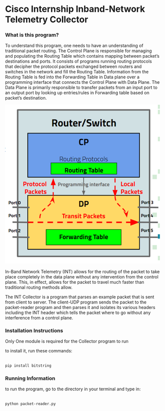 # Cisco Internship Inband-Network Telemetry Collector

### What is this program?

To understand this program, one needs to have an understanding of traditional packet routing. The Control Plane is responsible for managing and populating the Routing Table which contains mapping between packet’s destinations and ports. It consists of programs running routing protocols that decipher the protocol packets exchanged between routers and switches in the network and fill the Routing Table. Information from the Routing Table is fed into the Forwarding Table in Data plane over a programming interface that connects the Control Plane with Data Plane. The Data Plane is primarily responsible to transfer packets from an input port to an output port by looking up entries/rules in Forwarding table based on packet’s destination.

![image](TraditionalSwitch.png)

In-Band Network Telemetry (INT) allows for the routing of the packet to take place completely in the data plane without any intervention from the control plane. This, in effect, allows for the packet to travel much faster than traditional routing methods allow. 




The INT Collector is a program that parses an example packet that is sent from client to server. The client-UDP program sends the packet to the packet-reader program and then parses it and isolates its various headers including the INT header which tells the packet where to go without any interference from a control plane. 


### Installation Instructions

Only One module is required for the Collector program to run

to install it, run these commands:

```sh

pip install bitstring

```

### Running Information

to run the program, go to the directory in your terminal and type in:

```sh

python packet-reader.py

```
